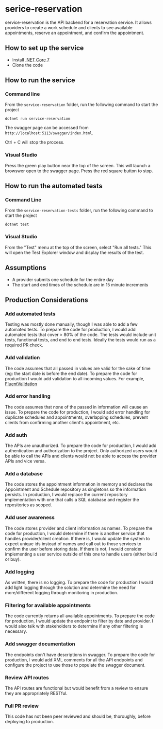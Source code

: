 # serice-reservation
service-reservation is the API backend for a reservation service. It allows providers to create a work schedule and 
clients to see available appointments, reserve an appointment, and confirm the appointment.
## How to set up the service
* Install [.NET Core 7](https://dotnet.microsoft.com/en-us/download/dotnet/7.0)
* Clone the code
## How to run the service
### Command line
From the `service-reservation` folder, run the following command to start the project
```
dotnet run service-reservation
```
The swagger page can be accessed from `http://localhost:5113/swagger/index.html`.

Ctrl + C will stop the process.
### Visual Studio
Press the green play button near the top of the screen. This will launch a browswer open to the swagger page.
Press the red square button to stop.
## How to run the automated tests
### Command Line
From the `service-reservation-tests` folder, run the following command to start the project
```
dotnet test
```
### Visual Studio
From the "Test" menu at the top of the screen, select "Run all tests." This will open the Test Explorer window and 
display the results of the test.

## Assumptions
- A provider submits one schedule for the entire day
- The start and end times of the schedule are in 15 minute increments

## Production Considerations
### Add automated tests
Testing was mostly done manually, though I was able to add a few automated tests. To prepare the code for production, 
I would add automated tests that cover > 80% of the code. The tests would include unit tests, functional tests, and 
end to end tests. Ideally the tests would run as a required PR check.
### Add validation
The code assumes that all passed in values are valid for the sake of time (eg: the start date is before the end date).
To prepare the code for production I would add validation to all incoming values. For example, 
[FluentValidation](https://docs.fluentvalidation.net/en/latest/)
### Add error handling
The code assumes that none of the passed in information will cause an issue. To prepare the code for production, I would
add error handling for duplicate schedules and appointments, overlapping schedules, prevent clients from confirming
another client's appointment, etc.
### Add auth
The APIs are unauthorized. To prepare the code for production, I would add authentication and authorization to the project.
Only authorized users would be able to call the APIs and clients would not be able to access the provider APIs and vice versa.
### Add a database
The code stores the appointment information in memory and declares the Appointment and Schedule repository as
singletons so the information persists. In production, I would replace the current repository implementation
with one that calls a SQL database and register the repositories as scoped.
### Add user awareness
The code stores provider and client information as names. To prepare the code for production, I would determine if there is
another service that handles provider/client creation. If there is, I would update the system to expect
unique ids instead of names and call out to those services to confirm the user before storing data. If there is not,
I would consider implementing a user service outside of this one to handle users (either build or buy).
### Add logging
As written, there is no logging. To prepare the code for production I would add light logging through the solution
and determine the need for more/different logging through monitoring in production.
### Filtering for available appointments
The code currently returns all available appointments. To prepare the code for production, I would update the endpoint
to filter by date and provider. I would also talk with stakeholders to determine if any other filtering is necessary.
### Add swagger documentation
The endpoints don't have descriptions in swagger. To prepare the code for production, I would add XML comments for all
the API endpoints and configure the project to use those to populate the swagger document.
### Review API routes
The API routes are functional but would benefit from a review to ensure they are appropriately RESTful.
### Full PR review
This code has not been peer reviewed and should be, thoroughly, before deploying to production.
